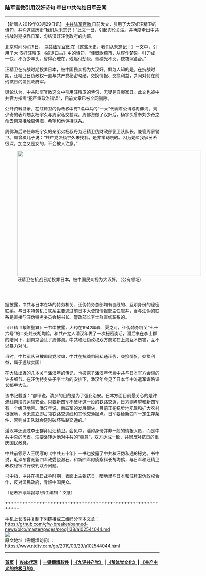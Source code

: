 ### 陆军官微引用汉奸诗句 牵出中共勾结日军丑闻
------------------------

<div class="post_content" itemprop="articleBody">
 <p>
  【新唐人2019年03月29日讯】
  <a href="https://www.ntdtv.com/gb/中共陆军官微.htm">
   中共陆军官微
  </a>
  日前发文，引用了大汉奸汪精卫的诗句，并称这些历史“我们从未忘记！”此文一出，引起舆论关注。并再度牵出中共抗战时期投靠日军、勾结汉奸汪伪政府的内幕。
 </p>
 <p>
  北京时间3月29日，
  <a href="https://www.ntdtv.com/gb/中共陆军官微.htm">
   中共陆军官微
  </a>
  在《这些历史，我们从未忘记！》一文中，引用了大
  <a href="https://www.ntdtv.com/gb/汉奸汪精卫.htm">
   汉奸汪精卫
  </a>
  《被逮口占》中的诗句，“慷慨歌燕市，从容作楚囚。引刀成一快，不负少年头。留得心魂在，残躯付劫灰。青磷光不灭，夜夜照燕台。”
 </p>
 <p>
  汪精卫在抗战时期投靠日本，被中国民众视为大汉奸。鲜为人知的是，在抗战时期，汪精卫日伪政权一直与共产党秘密勾结，交换情报、交换利益，共同对付在前线抗日的国民政府军。
 </p>
 <p>
  舆论认为，中共陆军官微这文中引用汪精卫的诗句，无疑是自爆家丑。此文也被中共官方指责“犯严重政治错误”，目前文章已被全网删除。
 </p>
 <p>
  公开资料显示，在汪精卫的伪政权中有2名中共的“一大”代表陈公博与周佛海，刘少奇的表外甥女杨宇久与周家私交甚深。周佛海做了汉奸后，杨宇久曾奉刘少奇之命去南京接触周佛海，希望和他保持联系。
 </p>
 <p>
  周佛海后来任命杨宇久的亲弟弟杨叔丹为汪精卫伪财政部警卫队队长，兼管周家警卫。周曾和儿子说：“共产党派杨宇久来找我，是非常聪明的。因为她和我家关系很深，加之又是女的，不会被人注意。”
 </p>
 <figure class="wp-caption alignnone" id="attachment_102544050" style="width: 600px">
  <img alt="" class="size-medium wp-image-102544050" height="409" src="https://www.ntdtv.com/assets/uploads/2019/03/139707972-600x409.jpg" width="600">
   <br/><figcaption class="wp-caption-text">
    汪精卫在抗战日期投靠日本，被中国民众视为大汉奸。（公有领域）
   </figcaption><br/>
  </img>
 </figure><br/>
 <p>
  据披露，中共与日本在华的特务机关、汪伪特务总部均有直线的、互明身份的秘密联系。与日本特务机关联系主要通过前日本大使馆情报部主任岩井，而与汪伪的联系是直接与汪伪特务委员会秘书长、警政部长李士群直线联系的。
 </p>
 <p>
  《汪精卫与陈璧君》一书中披露，大约在1942年春、夏之间，汪伪特务机关“七十六号”的二处处长胡均鹤，和共产党人潘汉年做了一次秘密谈话，潘后来在李士群的陪同下，到南京会见了周佛海。中共和汪伪政权双方商定在上海互不伤害，互不以暴力对付。
 </p>
 <p>
  当时，中共军队已被国民党收编，中共在抗战期间私通汪伪，交换情报，交换利益，属于通敌卖国!
 </p>
 <p>
  在大陆出版的几本关于潘汉年的传记，也披露了潘汉年代表中共与日本军方会谈的许多细节。在汪伪特务头子李士群的安排下，潘汉年会见了日本华中派遣军谋略课长都甲大佐。
 </p>
 <p>
  该书记载道：“都甲说，清乡的目的是为了强化治安。日本方面目前最关心的是津浦线南段的运输安全。只要新四军不破坏这一段的铁路交通，日方则希望和新四军有一个缓卫地带。潘汉年说，新四军的发展很快，目前正在稳步地巩固和扩大农村根据地，也无意立即占领铁路交通线和其他交通据点。日军要给新四军一定生存条件，否则游击队就会随时破坏铁路交通的。”
 </p>
 <p>
  潘汉年还通过李士群拜见汪精卫。会见中，潘的身份并非一般的情报人员，而是中共中央的代表。汪要潘转达他对中共的“善意”，双方达成一致，共同反对抗日的重庆国民政府。
 </p>
 <p>
  中共前领导人王明写的《中共五十年》一书也披露了中共和汪伪私通的秘史。书中说，毛泽东曾派新四军政委饶漱石，和新四军的侦察科长胡均鹤，与日军和汪精卫政权秘密进行谈判联合问题。
 </p>
 <p>
  书中指，中共在抗日战争时期，表面上主张抗日，暗地里与日本和汪精卫伪政权合作，反对国民政府，背叛中国民众。
 </p>
 <p>
  （记者罗婷婷报导/责任编辑：文慧）
 </p>
 <div class="single_ad">
 </div>
</div>

+++++++++++++++++++++++++++++++++++++++++++++++++++++++++++<br/><br/>
手机上长按并复制下列链接或二维码分享本文章：<br/>
https://github.com/gfw-breaker/banned-news/blob/master/pages/prog1138/a102544044.md <br/>
<a href='https://github.com/gfw-breaker/banned-news/blob/master/pages/prog1138/a102544044.md'><img src='https://github.com/gfw-breaker/banned-news/blob/master/pages/prog1138/a102544044.md.png'/></a> <br/>
原文地址（需翻墙访问）：https://www.ntdtv.com/gb/2019/03/29/a102544044.html


------------------------
#### [首页](https://github.com/gfw-breaker/banned-news/blob/master/README.md) &nbsp;|&nbsp; [Web代理](https://github.com/labour-camp/helloworld) &nbsp;|&nbsp; [一键翻墙软件](https://github.com/gfw-breaker/nogfw/blob/master/README.md) &nbsp;| [《九评共产党》](https://github.com/gfw-breaker/9ping.md/blob/master/README.md#九评之一评共产党是什么) | [《解体党文化》](https://github.com/gfw-breaker/jtdwh.md/blob/master/README.md) | [《共产主义的终极目的》](https://github.com/gfw-breaker/gczydzjmd.md/blob/master/README.md)

